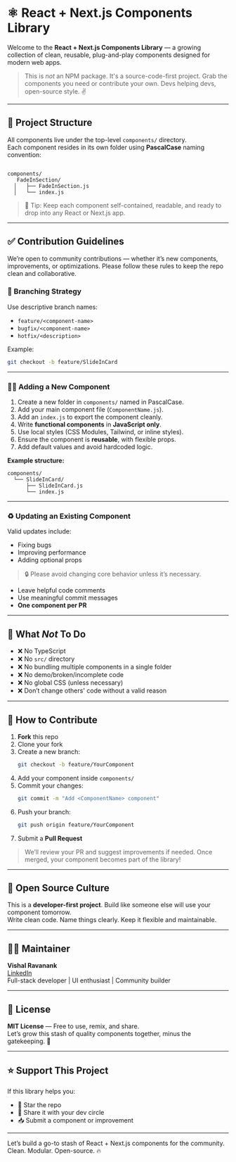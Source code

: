 # ⚛️ React + Next.js Components Library

Welcome to the **React + Next.js Components Library** — a growing collection of clean, reusable, plug-and-play components designed for modern web apps.

> This is *not* an NPM package. It's a source-code-first project. Grab the components you need or contribute your own. Devs helping devs, open-source style. ✌️

---

## 📁 Project Structure

All components live under the top-level `components/` directory.\
Each component resides in its own folder using **PascalCase** naming convention:

```

components/
   FadeInSection/
  │   ├── FadeInSection.js
  │   └── index.js

```

> 🧠 Tip: Keep each component self-contained, readable, and ready to drop into any React or Next.js app.

---

## ✅ Contribution Guidelines

We’re open to community contributions — whether it’s new components, improvements, or optimizations. Please follow these rules to keep the repo clean and collaborative.

### 🌿 Branching Strategy

Use descriptive branch names:

- `feature/<component-name>`
- `bugfix/<component-name>`
- `hotfix/<description>`

Example:

```bash
git checkout -b feature/SlideInCard
```

---

### 👨‍💻 Adding a New Component

1. Create a new folder in `components/` named in PascalCase.
2. Add your main component file (`ComponentName.js`).
3. Add an `index.js` to export the component cleanly.
4. Write **functional components** in **JavaScript only**.
5. Use local styles (CSS Modules, Tailwind, or inline styles).
6. Ensure the component is **reusable**, with flexible props.
7. Add default values and avoid hardcoded logic.

**Example structure:**

```
components/
  └── SlideInCard/
      ├── SlideInCard.js
      └── index.js
```

---

### ♻️ Updating an Existing Component

Valid updates include:

- Fixing bugs
- Improving performance
- Adding optional props

> 🔒 Please avoid changing core behavior unless it’s necessary.

- Leave helpful code comments
- Use meaningful commit messages
- **One component per PR**

---

## 🚫 What *Not* To Do

- ❌ No TypeScript
- ❌ No `src/` directory
- ❌ No bundling multiple components in a single folder
- ❌ No demo/broken/incomplete code
- ❌ No global CSS (unless necessary)
- ❌ Don’t change others' code without a valid reason

---

## 🚀 How to Contribute

1. **Fork** this repo
2. Clone your fork
3. Create a new branch:
   ```bash
   git checkout -b feature/YourComponent
   ```
4. Add your component inside `components/`
5. Commit your changes:
   ```bash
   git commit -m "Add <ComponentName> component"
   ```
6. Push your branch:
   ```bash
   git push origin feature/YourComponent
   ```
7. Submit a **Pull Request**

> We’ll review your PR and suggest improvements if needed. Once merged, your component becomes part of the library!

---

## 🤝 Open Source Culture

This is a **developer-first project**. Build like someone else will use your component tomorrow.\
Write clean code. Name things clearly. Keep it flexible and maintainable.

---

## 👨‍💼 Maintainer

**Vishal Ravanank**\
[LinkedIn](https://www.linkedin.com/in/vishal-ravanank/)\
Full-stack developer | UI enthusiast | Community builder

---

## 📄 License

**MIT License** — Free to use, remix, and share.\
Let’s grow this stash of quality components together, minus the gatekeeping. 💯

---

## ⭐ Support This Project

If this library helps you:

- 🌟 Star the repo
- 📣 Share it with your dev circle
- 📥 Submit a component or improvement

---

Let’s build a go-to stash of React + Next.js components for the community.\
Clean. Modular. Open-source. 🔥